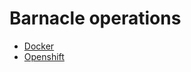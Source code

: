 # Barnacle operations

* [Docker](https://github.com/dkanunik/barnacle-ops/readme/docker.md) 
* [Openshift](https://github.com/dkanunik/barnacle-ops/readme/openshift.md) 
